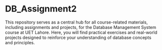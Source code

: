 # DB_Assignment2
This repository serves as a central hub for all course-related materials, including assignments and projects, for the Database Management System course at UET Lahore. Here, you will find practical exercises and real-world projects designed to reinforce your understanding of database concepts and principles.
